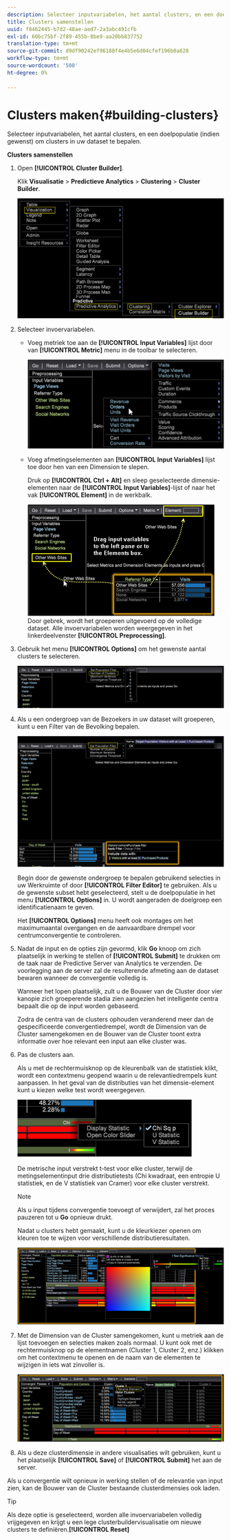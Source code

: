 ```yaml
---
description: Selecteer inputvariabelen, het aantal clusters, en een doelpopulatie (indien gewenst) om clusters in uw dataset te bepalen.
title: Clusters samenstellen
uuid: f8462445-b7d2-48ae-aed7-2a3abc491cfb
exl-id: 60bc75bf-2f89-455b-8be9-aa20bb837752
translation-type: tm+mt
source-git-commit: d9df90242ef96188f4e4b5e6d04cfef196b0a628
workflow-type: tm+mt
source-wordcount: '508'
ht-degree: 0%

---
```


# Clusters maken{#building-clusters}

Selecteer inputvariabelen, het aantal clusters, en een doelpopulatie (indien gewenst) om clusters in uw dataset te bepalen.

**Clusters samenstellen**

1. Open **[!UICONTROL Cluster Builder]**.

   Klik **Visualisatie** > **Predictieve Analytics** > **Clustering** > **Cluster Builder**.

   ![](assets/cluster-builder-step1.png)

1. Selecteer invoervariabelen.

   * Voeg metriek toe aan de **[!UICONTROL Input Variables]** lijst door van **[!UICONTROL Metric]** menu in de toolbar te selecteren.

      ![](assets/cluster_metric_select.png)

   * Voeg afmetingselementen aan **[!UICONTROL Input Variables]** lijst toe door hen van een Dimension te slepen.

      Druk op **[!UICONTROL Ctrl + Alt]** en sleep geselecteerde dimensie-elementen naar de **[!UICONTROL Input Variables]**-lijst of naar het vak **[!UICONTROL Element]** in de werkbalk.

      ![](assets/cluster_dim_select.png)
   Door gebrek, wordt het groeperen uitgevoerd op de volledige dataset. Alle invoervariabelen worden weergegeven in het linkerdeelvenster **[!UICONTROL Preprocessing]**.
1. Gebruik het menu **[!UICONTROL Options]** om het gewenste aantal clusters te selecteren.

   ![](assets/build_cluster_2.png)

1. Als u een ondergroep van de Bezoekers in uw dataset wilt groeperen, kunt u een Filter van de Bevolking bepalen.

   ![](assets/build_cluster_3.png)

   Begin door de gewenste ondergroep te bepalen gebruikend selecties in uw Werkruimte of door **[!UICONTROL Filter Editor]** te gebruiken. Als u de gewenste subset hebt geselecteerd, stelt u de doelpopulatie in het menu **[!UICONTROL Options]** in. U wordt aangeraden de doelgroep een identificatienaam te geven.

   Het **[!UICONTROL Options]** menu heeft ook montages om het maximumaantal overgangen en de aanvaardbare drempel voor centrumconvergentie te controleren.

1. Nadat de input en de opties zijn gevormd, klik **Go** knoop om zich plaatselijk in werking te stellen of **[!UICONTROL Submit]** te drukken om de taak naar de Predictive Server van Analytics te verzenden. De voorlegging aan de server zal de resulterende afmeting aan de dataset bewaren wanneer de convergentie volledig is.

   Wanneer het lopen plaatselijk, zult u de Bouwer van de Cluster door vier kanopie zich groeperende stadia zien aangezien het intelligente centra bepaalt die op de input worden gebaseerd.

   Zodra de centra van de clusters ophouden veranderend meer dan de gespecificeerde convergentiedrempel, wordt de Dimension van de Cluster samengekomen en de Bouwer van de Cluster toont extra informatie over hoe relevant een input aan elke cluster was.

1. Pas de clusters aan.

   Als u met de rechtermuisknop op de kleurenbalk van de statistiek klikt, wordt een contextmenu geopend waarin u de relevantiedrempels kunt aanpassen. In het geval van de distributies van het dimensie-element kunt u kiezen welke test wordt weergegeven.

   ![](assets/build_cluster_7.png)

   De metrische input verstrekt t-test voor elke cluster, terwijl de metingselementinput drie distributietests (Chi kwadraat, een entropie U statistiek, en de V statistiek van Cramer) voor elke cluster verstrekt.

   >[!NOTE]
   >
   >Als u input tijdens convergentie toevoegt of verwijdert, zal het proces pauzeren tot u **Go** opnieuw drukt.

   Nadat u clusters hebt gemaakt, kunt u de kleurkiezer openen om kleuren toe te wijzen voor verschillende distributieresultaten.

   ![](assets/build_cluster_5.png)

1. Met de Dimension van de Cluster samengekomen, kunt u metriek aan de lijst toevoegen en selecties maken zoals normaal. U kunt ook met de rechtermuisknop op de elementnamen (Cluster 1, Cluster 2, enz.) klikken om het contextmenu te openen en de naam van de elementen te wijzigen in iets wat zinvoller is.

   ![](assets/build_cluster_6.png)

1. Als u deze clusterdimensie in andere visualisaties wilt gebruiken, kunt u het plaatselijk **[!UICONTROL Save]** of **[!UICONTROL Submit]** het aan de server.

Als u convergentie wilt opnieuw in werking stellen of de relevantie van input zien, kan de Bouwer van de Cluster bestaande clusterdimensies ook laden.

>[!TIP]
>
>Als deze optie is geselecteerd, worden alle invoervariabelen volledig vrijgegeven en krijgt u een lege clusterbuildervisualisatie om nieuwe clusters te definiëren.**[!UICONTROL Reset]**
